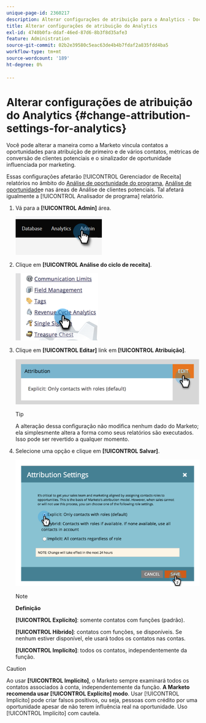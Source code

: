 ```yaml
---
unique-page-id: 2360217
description: Alterar configurações de atribuição para o Analytics - Documentação do Marketo - Documentação do produto
title: Alterar configurações de atribuição do Analytics
exl-id: 4740b0fa-ddaf-46ed-87d6-8b3f8d35afe3
feature: Administration
source-git-commit: 02b2e39580c5eac63de4b4b7fdaf2a835fdd4ba5
workflow-type: tm+mt
source-wordcount: '189'
ht-degree: 0%

---
```


# Alterar configurações de atribuição do Analytics {#change-attribution-settings-for-analytics}

Você pode alterar a maneira como a Marketo vincula contatos a oportunidades para atribuição de primeiro e de vários contatos, métricas de conversão de clientes potenciais e o sinalizador de oportunidade influenciada por marketing.

Essas configurações afetarão [!UICONTROL Gerenciador de Receita] relatórios no âmbito do [Análise de oportunidade do programa](/help/marketo/product-docs/reporting/revenue-cycle-analytics/program-analytics/understanding-the-program-opportunity-analysis-area.md), [Análise de oportunidade](/help/marketo/product-docs/reporting/revenue-cycle-analytics/revenue-explorer/understanding-opportunity-analysis-in-revenue-explorer.md)e nas áreas de Análise de clientes potenciais. Tal afetará igualmente a [!UICONTROL Analisador de programa] relatório.

1. Vá para a **[!UICONTROL Admin]** área.

   ![](assets/change-attribution-settings-for-analytics-1.png)

1. Clique em **[!UICONTROL Análise do ciclo de receita]**.

   ![](assets/change-attribution-settings-for-analytics-2.png)

1. Clique em **[!UICONTROL Editar]** link em **[!UICONTROL Atribuição]**.

   ![](assets/change-attribution-settings-for-analytics-3.png)

   >[!TIP]
   >
   >A alteração dessa configuração não modifica nenhum dado do Marketo; ela simplesmente altera a forma como seus relatórios são executados. Isso pode ser revertido a qualquer momento.

1. Selecione uma opção e clique em **[!UICONTROL Salvar]**.

   ![](assets/change-attribution-settings-for-analytics-4.png)

   >[!NOTE]
   >
   >**Definição**
   >
   >**[!UICONTROL Explícito]**: somente contatos com funções (padrão).
   >
   >**[!UICONTROL Híbrido]**: contatos com funções, se disponíveis. Se nenhum estiver disponível, ele usará todos os contatos nas contas.
   >
   >**[!UICONTROL Implícito]**: todos os contatos, independentemente da função.

>[!CAUTION]
>
>Ao usar **[!UICONTROL Implícito]**, o Marketo sempre examinará todos os contatos associados à conta, independentemente da função. **A Marketo recomenda usar [!UICONTROL Explícito] modo**. Usar [!UICONTROL Implícito] pode criar falsos positivos, ou seja, pessoas com crédito por uma oportunidade apesar de não terem influência real na oportunidade. Uso [!UICONTROL Implícito] com cautela.
